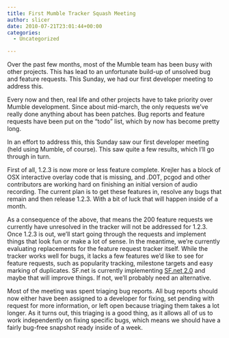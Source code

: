 ```yaml
---
title: First Mumble Tracker Squash Meeting
author: slicer
date: 2010-07-21T23:01:44+00:00
categories:
  - Uncategorized

---
```

Over the past few months, most of the Mumble team has been busy with other projects. This has lead to an unfortunate build-up of unsolved bug and feature requests. This Sunday, we had our first developer meeting to address this.

<!--more-->Every now and then, real life and other projects have to take priority over Mumble development. Since about mid-march, the only requests we&#8217;ve really done anything about has been patches. Bug reports and feature requests have been put on the &#8220;todo&#8221; list, which by now has become pretty long.

In an effort to address this, this Sunday saw our first developer meeting (held using Mumble, of course). This saw quite a few results, which I&#8217;ll go through in turn.

First of all, 1.2.3 is now more or less feature complete. Krejler has a block of OSX interactive overlay code that is missing, and .D0T, pcgod and other contributors are working hard on finishing an initial version of audio recording. The current plan is to get these features in, resolve any bugs that remain and then release 1.2.3. With a bit of luck that will happen inside of a month.

As a consequence of the above, that means the 200 feature requests we currently have unresolved in the tracker will not be addressed for 1.2.3. Once 1.2.3 is out, we&#8217;ll start going through the requests and implement things that look fun or make a lot of sense. In the meantime, we&#8217;re currently evaluating replacements for the feature request tracker itself. While the tracker works well for bugs, it lacks a few features we&#8217;d like to see for feature requests, such as popularity tracking, milestone targets and easy marking of duplicates. SF.net is currently implementing [SF.net 2.0][1] and maybe that will improve things. If not, we&#8217;ll probably need an alternative.

Most of the meeting was spent triaging bug reports. All bug reports should now either have been assigned to a developer for fixing, set pending with request for more information, or left open because triaging them takes a lot longer. As it turns out, this triaging is a good thing, as it allows all of us to work independently on fixing specific bugs, which means we should have a fairly bug-free snapshot ready inside of a week.

 [1]: https://sourceforge.net/blog/get-ready-for-a-whole-new-forge/
